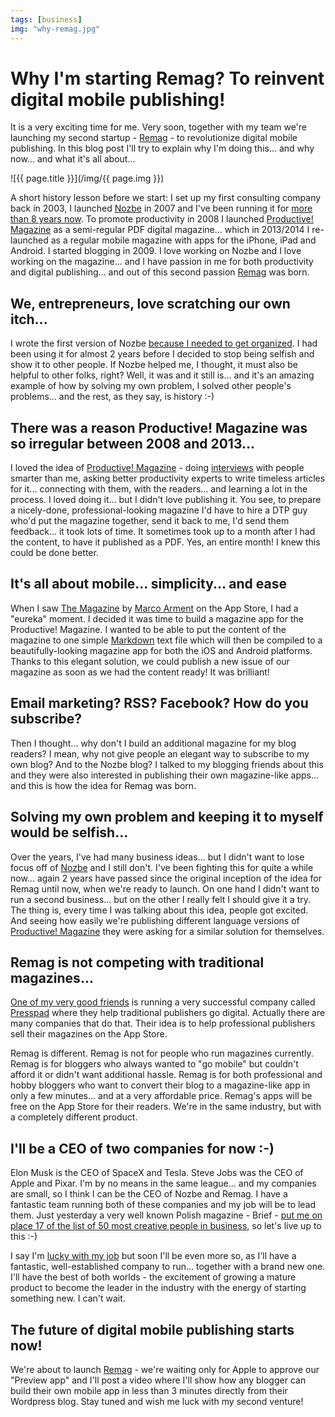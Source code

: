 ```yaml
---
tags: [business]
img: "why-remag.jpg"
---
```


# Why I'm starting Remag? To reinvent digital mobile publishing!

It is a very exciting time for me. Very soon, together with my team we're launching my second startup - [Remag][] - to revolutionize digital mobile publishing. In this blog post I'll try to explain why I'm doing this... and why now... and what it's all about...

<!--More-->

![{{ page.title }}](/img/{{ page.img }})

A short history lesson before we start: I set up my first consulting company back in 2003, I launched [Nozbe][n] in 2007 and I've been running it for [more than 8 years now](/8nozbe). To promote productivity in 2008 I launched [Productive! Magazine][] as a semi-regular PDF digital magazine... which in 2013/2014 I re-launched as a regular mobile magazine with apps for the iPhone, iPad and Android. I started blogging in 2009. I love working on Nozbe and I love working on the magazine... and I have passion in me for both productivity and digital publishing... and out of this second passion [Remag][] was born. 




## We, entrepreneurs, love scratching our own itch...

I wrote the first version of Nozbe [because I needed to get organized](/interview). I had been using it for almost 2 years before I decided to stop being selfish and show it to other people. If Nozbe helped me, I thought, it must also be helpful to other folks, right? Well, it was and it still is... and it's an amazing example of how by solving my own problem, I solved other people's problems... and the rest, as they say, is history :-)

## There was a reason Productive! Magazine was so irregular between 2008 and 2013...

I loved the idea of [Productive! Magazine][] - doing [interviews](/interviews) with people smarter than me, asking better productivity experts to write timeless articles for it... connecting with them, with the readers... and learning a lot in the process. I loved doing it... but I didn't love publishing it. You see, to prepare a nicely-done, professional-looking magazine I'd have to hire a DTP guy who'd put the magazine together, send it back to me, I'd send them feedback... it took lots of time. It sometimes took up to a month after I had the content, to have it published as a PDF. Yes, an entire month! I knew this could be done better.

## It's all about mobile... simplicity... and ease

When I saw [The Magazine](http://the-magazine.org) by [Marco Arment](http://marco.org) on the App Store, I had a "eureka" moment. I decided it was time to build a magazine app for the Productive! Magazine. I wanted to be able to put the content of the magazine to one simple [Markdown](http://daringfireball.net/projects/markdown/) text file which will then be compiled to a beautifully-looking magazine app for both the iOS and Android platforms. Thanks to this elegant solution, we could publish a new issue of our magazine as soon as we had the content ready! It was brilliant!

## Email marketing? RSS? Facebook? How do you subscribe?

Then I thought... why don't I build an additional magazine for my blog readers? I mean, why not give people an elegant way to subscribe to my own blog? And to the Nozbe blog? I talked to my blogging friends about this and they were also interested in publishing their own magazine-like apps... and this is how the idea for Remag was born.

## Solving my own problem and keeping it to myself would be selfish...

Over the years, I've had many business ideas... but I didn't want to lose focus off of [Nozbe][n] and I still don't. I've been fighting this for quite a while now... again 2 years have passed since the original inception of the idea for Remag until now, when we're ready to launch. On one hand I didn't want to run a second business... but on the other I really felt I should give it a try. The thing is, every time I was talking about this idea, people got excited. And seeing how easily we're publishing different language versions of [Productive! Magazine][] they were asking for a similar solution for themselves.

## Remag is not competing with traditional magazines...

[One of my very good friends](/productive-pl10) is running a very successful company called [Presspad](http://presspadapp.com) where they help traditional publishers go digital. Actually there are many companies that do that. Their idea is to help professional publishers sell their magazines on the App Store.

Remag is different. Remag is not for people who run magazines currently. Remag is for bloggers who always wanted to "go mobile" but couldn't afford it or didn't want additional hassle. Remag is for both professional and hobby bloggers who want to convert their blog to a magazine-like app in only a few minutes... and at a very affordable price. Remag's apps will be free on the App Store for their readers. We're in the same industry, but with a completely different product.

## I'll be a CEO of two companies for now :-)

Elon Musk is the CEO of SpaceX and Tesla. Steve Jobs was the CEO of Apple and Pixar. I'm by no means in the same league... and my companies are small, so I think I can be the CEO of Nozbe and Remag. I have a fantastic team running both of these companies and my job will be to lead them. Just yesterday a very well known Polish magazine - Brief - [put me on place 17 of the list of 50 most creative people in business](http://www.brief.pl/kreatywni2015/michal_sliwinski), so let's live up to this :-)

I say I'm [lucky with my job](/5-loves) but soon I'll be even more so, as I'll have a fantastic, well-established company to run... together with a brand new one. I'll have the best of both worlds - the excitement of growing a mature product to become the leader in the industry with the energy of starting something new. I can't wait.

## The future of digital mobile publishing starts now!

We're about to launch [Remag][] - we're waiting only for Apple to approve our "Preview app" and I'll post a video where I'll show how any blogger can build their own mobile app in less than 3 minutes directly from their Wordpress blog. Stay tuned and wish me luck with my second venture!

[Remag]: https://remag.me
[iMagazine]: http://iMagazine.pl
[Dropbox]: http://db.tt/kD7Liux
[Evernote]: /how-i-use-evernote
[It's all about Passion!]: /passion
[Nozbe]: http://nozbe.com/
[#iPadOnly]: https://michael.gratis/ipadonly
[Productive! Magazine]: http://productivemag.com/
[Productive! Show]: /show
[Twitter]: http://twitter.com/MSliwinski

[n]: https://michael.gratis/nozbe